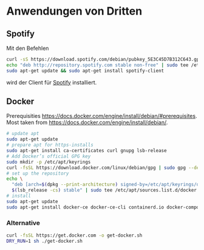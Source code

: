 # Anwendungen von Dritten

## Spotify

Mit den Befehlen

```bash
curl -sS https://download.spotify.com/debian/pubkey_5E3C45D7B312C643.gpg | sudo apt-key add -
echo "deb http://repository.spotify.com stable non-free" | sudo tee /etc/apt/sources.list.d/spotify.list
sudo apt-get update && sudo apt-get install spotify-client
```

wird der Client für [Spotify](http://spotify.com) installiert.

## Docker

Prerequisities <https://docs.docker.com/engine/install/debian/#prerequisites>.
Most taken from <https://docs.docker.com/engine/install/debian/>.

```bash
# update apt
sudo apt-get update
# prepare apt for https-installs
sudo apt-get install ca-certificates curl gnupg lsb-release
# Add Docker’s official GPG key
sudo mkdir -p /etc/apt/keyrings
curl -fsSL https://download.docker.com/linux/debian/gpg | sudo gpg --dearmor -o /etc/apt/keyrings/docker.gpg
# set up the repository
echo \
  "deb [arch=$(dpkg --print-architecture) signed-by=/etc/apt/keyrings/docker.gpg] https://download.docker.com/linux/debian \
  $(lsb_release -cs) stable" | sudo tee /etc/apt/sources.list.d/docker.list > /dev/null
# install
sudo apt-get update
sudo apt-get install docker-ce docker-ce-cli containerd.io docker-compose-plugin
```

### Alternative

```bash
curl -fsSL https://get.docker.com -o get-docker.sh
DRY_RUN=1 sh ./get-docker.sh
```
